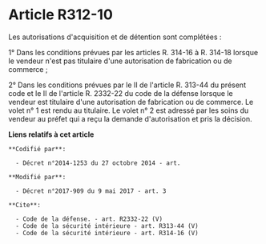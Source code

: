 # Article R312-10

Les autorisations d'acquisition et de détention sont complétées : 

1° Dans les conditions prévues par les articles R. 314-16 à R. 314-18 lorsque le vendeur n'est pas titulaire d'une
autorisation de fabrication ou de commerce ; 

2° Dans les conditions prévues par le II de l'article R. 313-44 du présent code et le II de l'article R. 2332-22 du code de
la défense lorsque le vendeur est titulaire d'une autorisation de fabrication ou de commerce. Le volet n° 1 est rendu au
titulaire. Le volet n° 2 est adressé par les soins du vendeur au préfet qui a reçu la demande d'autorisation et pris la
décision.

**Liens relatifs à cet article**

	**Codifié par**:

	  - Décret n°2014-1253 du 27 octobre 2014 - art.

	**Modifié par**:

	  - Décret n°2017-909 du 9 mai 2017 - art. 3

	**Cite**:

	  - Code de la défense. - art. R2332-22 (V)
	  - Code de la sécurité intérieure - art. R313-44 (V)
	  - Code de la sécurité intérieure - art. R314-16 (V)
